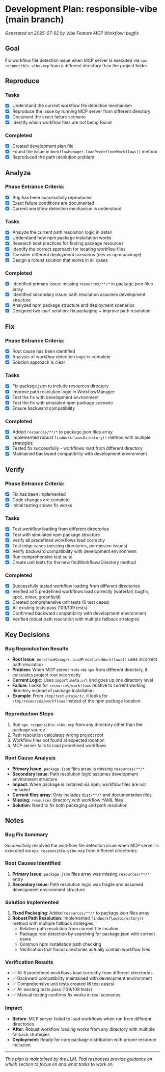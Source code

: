 # Development Plan: responsible-vibe (main branch)

*Generated on 2025-07-02 by Vibe Feature MCP*
*Workflow: bugfix*

## Goal
Fix workflow file detection issue when MCP server is executed via `npx responsible-vibe-mcp` from a different directory than the project folder.

## Reproduce
### Tasks
- [x] Understand the current workflow file detection mechanism
- [x] Reproduce the issue by running MCP server from different directory
- [x] Document the exact failure scenario
- [x] Identify which workflow files are not being found

### Completed
- [x] Created development plan file
- [x] Found the issue in `WorkflowManager.loadPredefinedWorkflows()` method
- [x] Reproduced the path resolution problem

## Analyze
### Phase Entrance Criteria:
- [x] Bug has been successfully reproduced
- [x] Exact failure conditions are documented
- [x] Current workflow detection mechanism is understood

### Tasks
- [x] Analyze the current path resolution logic in detail
- [x] Understand how npm package installation works
- [x] Research best practices for finding package resources
- [x] Identify the correct approach for locating workflow files
- [x] Consider different deployment scenarios (dev vs npm package)
- [x] Design a robust solution that works in all cases

### Completed
- [x] Identified primary issue: missing `resources/**/*` in package.json files array
- [x] Identified secondary issue: path resolution assumes development structure
- [x] Analyzed npm package structure and deployment scenarios
- [x] Designed two-part solution: fix packaging + improve path resolution

## Fix
### Phase Entrance Criteria:
- [x] Root cause has been identified
- [x] Analysis of workflow detection logic is complete
- [x] Solution approach is clear

### Tasks
- [x] Fix package.json to include resources directory
- [x] Improve path resolution logic in WorkflowManager
- [x] Test the fix with development environment
- [x] Test the fix with simulated npm package scenario
- [x] Ensure backward compatibility

### Completed
- [x] Added `resources/**/*` to package.json files array
- [x] Implemented robust `findWorkflowsDirectory()` method with multiple strategies
- [x] Tested fix successfully - workflows load from different directory
- [x] Maintained backward compatibility with development environment

## Verify
### Phase Entrance Criteria:
- [x] Fix has been implemented
- [x] Code changes are complete
- [x] Initial testing shows fix works

### Tasks
- [x] Test workflow loading from different directories
- [x] Test with simulated npm package structure
- [x] Verify all predefined workflows load correctly
- [x] Test edge cases (missing directories, permission issues)
- [x] Verify backward compatibility with development environment
- [x] Run comprehensive test suite
- [x] Create unit tests for the new findWorkflowsDirectory method

### Completed
- [x] Successfully tested workflow loading from different directories
- [x] Verified all 5 predefined workflows load correctly (waterfall, bugfix, epcc, minor, greenfield)
- [x] Created comprehensive unit tests (6 test cases)
- [x] All existing tests pass (109/109 tests)
- [x] Confirmed backward compatibility with development environment
- [x] Verified robust path resolution with multiple fallback strategies

## Key Decisions

### Bug Reproduction Results
- **Root Issue**: `WorkflowManager.loadPredefinedWorkflows()` uses incorrect path resolution
- **Problem**: When MCP server runs via `npx` from different directory, it calculates project root incorrectly
- **Current Logic**: Uses `import.meta.url` and goes up one directory level
- **Failure**: Looks for `resources/workflows` relative to current working directory instead of package installation
- **Example**: From `/tmp/test-project/`, it looks for `/tmp/resources/workflows` instead of the npm package location

### Reproduction Steps
1. Run `npx responsible-vibe-mcp` from any directory other than the package source
2. Path resolution calculates wrong project root
3. Workflow files not found at expected location
4. MCP server fails to load predefined workflows

### Root Cause Analysis
- **Primary Issue**: `package.json` files array is missing `resources/**/*`
- **Secondary Issue**: Path resolution logic assumes development environment structure
- **Impact**: When package is installed via npm, workflow files are not included
- **Current files array**: Only includes `dist/**/*` and documentation files
- **Missing**: `resources` directory with workflow YAML files
- **Solution**: Need to fix both packaging and path resolution

## Notes

### Bug Fix Summary
Successfully resolved the workflow file detection issue when MCP server is executed via `npx responsible-vibe-mcp` from different directories.

### Root Causes Identified
1. **Primary Issue**: `package.json` files array was missing `resources/**/*` entry
2. **Secondary Issue**: Path resolution logic was fragile and assumed development environment structure

### Solution Implemented
1. **Fixed Packaging**: Added `resources/**/*` to package.json files array
2. **Robust Path Resolution**: Implemented `findWorkflowsDirectory()` method with multiple fallback strategies:
   - Relative path resolution from current file location
   - Package root detection by searching for package.json with correct name
   - Common npm installation path checking
   - Verification that found directories actually contain workflow files

### Verification Results
- ✅ All 5 predefined workflows load correctly from different directories
- ✅ Backward compatibility maintained with development environment
- ✅ Comprehensive unit tests created (6 test cases)
- ✅ All existing tests pass (109/109 tests)
- ✅ Manual testing confirms fix works in real scenarios

### Impact
- **Before**: MCP server failed to load workflows when run from different directories
- **After**: Robust workflow loading works from any directory with multiple fallback strategies
- **Deployment**: Ready for npm package distribution with proper resource inclusion

---
*This plan is maintained by the LLM. Tool responses provide guidance on which section to focus on and what tasks to work on.*

